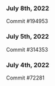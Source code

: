 ### July 8th, 2022

Commit #194953

### July 5th, 2022

Commit #314353


### July 4th, 2022

Commit #72281
